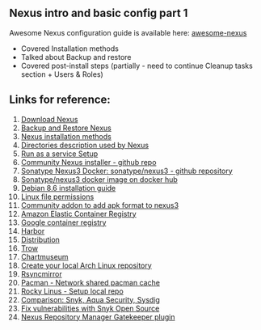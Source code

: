 ## Nexus intro and basic config part 1

Awesome Nexus configuration guide is available here: [awesome-nexus](https://github.com/Alliedium/awesome-nexus)

* Covered Installation methods
* Talked about Backup and restore
* Covered post-install steps (partially - need to continue Cleanup tasks section + Users & Roles)


## Links for reference: 

1. [Download Nexus](https://help.sonatype.com/repomanager3/product-information/download)
2. [Backup and Restore Nexus](https://help.sonatype.com/repomanager3/planning-your-implementation/backup-and-restore)
3. [Nexus installation methods](https://help.sonatype.com/repomanager3/installation-and-upgrades/installation-methods)
4. [Directories description used by Nexus](https://help.sonatype.com/repomanager3/installation-and-upgrades/directories)
5. [Run as a service Setup](https://help.sonatype.com/repomanager3/installation-and-upgrades/run-as-a-service)
6. [Community Nexus installer - github repo](https://github.com/sonatype-nexus-community/nexus-repository-installer)
7. [Sonatype Nexus3 Docker: sonatype/nexus3 - github repository](https://github.com/sonatype/docker-nexus3)
8. [Sonatype/nexus3 docker image on docker hub](https://hub.docker.com/r/sonatype/nexus3/)
9. [Debian 8.6 installation guide](https://docs.rockylinux.org/guides/8_6_installation/)
10. [Linux file permissions](https://www.pluralsight.com/blog/it-ops/linux-file-permissions)
11. [Community addon to add apk format to nexus3](https://github.com/sonatype-nexus-community/nexus-repository-apk)
12. [Amazon Elastic Container Registry](https://aws.amazon.com/ecr/)
13. [Google container registry](https://cloud.google.com/container-registry/)
14. [Harbor](https://github.com/goharbor/harbor)
15. [Distribution](https://github.com/distribution/distribution)
16. [Trow](https://github.com/ContainerSolutions/trow)
17. [Chartmuseum](https://github.com/helm/chartmuseum)
18. [Create your local Arch Linux repository](https://blog.desdelinux.net/en/create-your-local-arch-linux-repository/)
19. [Rsyncmirror](https://help.ubuntu.com/community/Rsyncmirror)
20. [Pacman - Network shared pacman cache](https://wiki.archlinux.org/title/Pacman/Tips_and_tricks#Network_shared_pacman_cache)
21. [Rocky Linus - Setup local repo](https://docs.rockylinux.org/gemstones/setup_local_repo/)
22. [Comparison: Snyk, Aqua Security, Sysdig](https://codefresh.io/blog/comparison-snyk-aqua-security-sysdig/)
23. [Fix vulnerabilities with Snyk Open Source](https://docs.snyk.io/products/snyk-open-source/open-source-basics)
24. [Nexus Repository Manager Gatekeeper plugin](https://docs.snyk.io/integrations/private-registry-gatekeeper-plugins/nexus-repository-manager-gatekeeper-plugin)